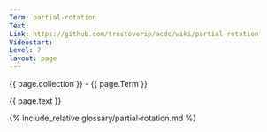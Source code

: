 ```yaml
---
Term: partial-rotation
Text: 
Link: https://github.com/trustoverip/acdc/wiki/partial-rotation
Videostart: 
Level: 7
layout: page
---
```


{{ page.collection }} - {{ page.Term }}

   {{ page.text }}

{% include_relative glossary/partial-rotation.md %}
